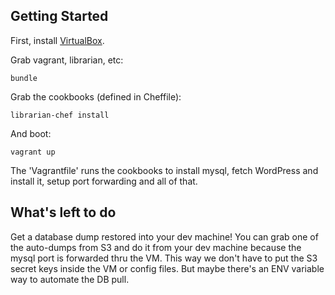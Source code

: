 ## Getting Started ##

First, install [VirtualBox](https://www.virtualbox.org/wiki/Downloads).

Grab vagrant, librarian, etc:

	bundle

Grab the cookbooks (defined in Cheffile):
	
	librarian-chef install

And boot:

	vagrant up
	
The 'Vagrantfile' runs the cookbooks to install mysql, fetch WordPress and install it, setup port forwarding and all of that.

## What's left to do ##

Get a database dump restored into your dev machine! You can grab one of the auto-dumps from S3 and do it from your dev machine because the mysql port is forwarded thru the VM. This way we don't have to put the S3 secret keys inside the VM or config files. But maybe there's an ENV variable way to automate the DB pull.